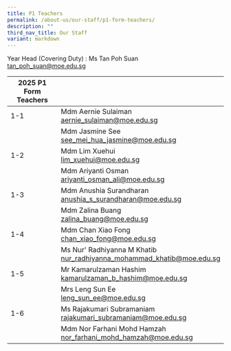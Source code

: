 ```yaml
---
title: P1 Teachers
permalink: /about-us/our-staff/p1-form-teachers/
description: ""
third_nav_title: Our Staff
variant: markdown
---
```

Year Head (Covering Duty) : Ms Tan Poh Suan
<br>
<a href="mailto:tan_poh_suan@moe.edu.sg">tan_poh_suan@moe.edu.sg</a>
<br>

| 2025 P1 Form Teachers | |
| -------- | -------- |
| 1-1 | Mdm Aernie Sulaiman<br><a href="mailto:aernie_sulaiman@moe.edu.sg">aernie_sulaiman@moe.edu.sg</a>  | |
|     | Mdm Jasmine See  <br><a href="mailto:see_mei_hua_jasmine@moe.edu.sg">see_mei_hua_jasmine@moe.edu.sg</a>   |     |
| 1-2     | Mdm Lim Xuehui   <br><a href="mailto:lim_xuehui@moe.edu.sg">lim_xuehui@moe.edu.sg</a>  |     |
|     | Mdm Ariyanti Osman  <br><a href="mailto:ariyanti_osman_ali@moe.edu.sg">ariyanti_osman_ali@moe.edu.sg</a>  |     |
| 1-3    | Mdm Anushia Surandharan <br><a href="mailto:anushia_s_surandharan@moe.edu.sg">anushia_s_surandharan@moe.edu.sg</a>  |     |
|     | Mdm Zalina Buang  <br><a href="mailto:zalina_buang@moe.edu.sg">zalina_buang@moe.edu.sg</a>  |     |
| 1-4    | Mdm Chan Xiao Fong <br><a href="mailto:chan_xiao_fong@moe.edu.sg">chan_xiao_fong@moe.edu.sg</a>  |     |
|     | Ms Nur' Radhiyanna M Khatib  <br><a href="mailto:nur_radhiyanna_mohammad_khatib@moe.edu.sg">nur_radhiyanna_mohammad_khatib@moe.edu.sg</a>  |     |
| 1-5    | Mr Kamarulzaman Hashim  <br><a href="mailto:kamarulzaman_b_hashim@moe.edu.sg">kamarulzaman_b_hashim@moe.edu.sg</a>  |     |
|     | Mrs Leng Sun Ee  <br><a href="mailto:leng_sun_ee@moe.edu.sg">leng_sun_ee@moe.edu.sg</a> |     |
|1-6     | Ms Rajakumari Subramaniam  <br><a href="mailto:rajakumari_subramaniam@moe.edu.sg">rajakumari_subramaniam@moe.edu.sg</a> |     |
|     | Mdm Nor Farhani Mohd Hamzah <br><a href="mailto:nor_farhani_mohd_hamzah@moe.edu.sg">nor_farhani_mohd_hamzah@moe.edu.sg</a>  |     |